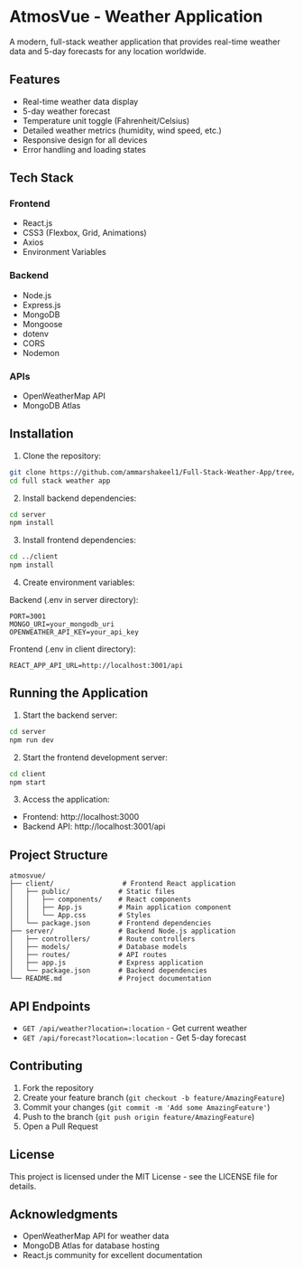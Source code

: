 # AtmosVue - Weather Application

A modern, full-stack weather application that provides real-time weather data and 5-day forecasts for any location worldwide.

## Features

- Real-time weather data display
- 5-day weather forecast
- Temperature unit toggle (Fahrenheit/Celsius)
- Detailed weather metrics (humidity, wind speed, etc.)
- Responsive design for all devices
- Error handling and loading states

## Tech Stack

### Frontend

- React.js
- CSS3 (Flexbox, Grid, Animations)
- Axios
- Environment Variables

### Backend

- Node.js
- Express.js
- MongoDB
- Mongoose
- dotenv
- CORS
- Nodemon

### APIs

- OpenWeatherMap API
- MongoDB Atlas

## Installation

1. Clone the repository:

```bash
git clone https://github.com/ammarshakeel1/Full-Stack-Weather-App/tree/main/weather-app
cd full stack weather app
```

2. Install backend dependencies:

```bash
cd server
npm install
```

3. Install frontend dependencies:

```bash
cd ../client
npm install
```

4. Create environment variables:

Backend (.env in server directory):

```
PORT=3001
MONGO_URI=your_mongodb_uri
OPENWEATHER_API_KEY=your_api_key
```

Frontend (.env in client directory):

```
REACT_APP_API_URL=http://localhost:3001/api
```

## Running the Application

1. Start the backend server:

```bash
cd server
npm run dev
```

2. Start the frontend development server:

```bash
cd client
npm start
```

3. Access the application:

- Frontend: http://localhost:3000
- Backend API: http://localhost:3001/api

## Project Structure

```
atmosvue/
├── client/                 # Frontend React application
│   ├── public/            # Static files
│   │   ├── components/    # React components
│   │   ├── App.js         # Main application component
│   │   └── App.css        # Styles
│   └── package.json       # Frontend dependencies
├── server/                # Backend Node.js application
│   ├── controllers/       # Route controllers
│   ├── models/            # Database models
│   ├── routes/            # API routes
│   ├── app.js             # Express application
│   └── package.json       # Backend dependencies
└── README.md              # Project documentation
```

## API Endpoints

- `GET /api/weather?location=:location` - Get current weather
- `GET /api/forecast?location=:location` - Get 5-day forecast

## Contributing

1. Fork the repository
2. Create your feature branch (`git checkout -b feature/AmazingFeature`)
3. Commit your changes (`git commit -m 'Add some AmazingFeature'`)
4. Push to the branch (`git push origin feature/AmazingFeature`)
5. Open a Pull Request

## License

This project is licensed under the MIT License - see the LICENSE file for details.

## Acknowledgments

- OpenWeatherMap API for weather data
- MongoDB Atlas for database hosting
- React.js community for excellent documentation
